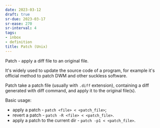```yaml
---
date: 2023-03-12
draft: true
sr-due: 2023-03-17
sr-ease: 270
sr-interval: 4
tags:
- inbox
- definition
title: Patch (Unix)
---
```

   
Patch - apply a diff file to an original file.   
   
It's widely used to update the source code of a program, for example it's   
official method to patch DWM and other suckless software.   
   
Patch take a patch file (usually with `.diff` extension), containing a diff   
generated with diff command, and apply it to the original file(s).   
   
Basic usage:   
   
   
- apply a patch - `patch <file> < <patch_file>`;   
- revert a patch - `patch -R <file> < <patch_file>`.   
- apply a patch to the current dir - `patch -p1 < <patch_file>`.